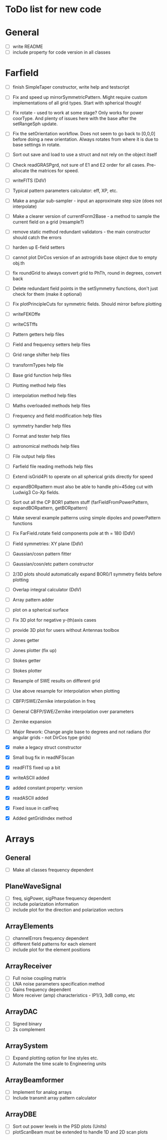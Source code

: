# ToDo list for new code

# General
- [ ] write README
- [ ] include property for code version in all classes

# Farfield
- [ ] finish SimpleTaper constructor, write help and testscript
- [ ] Fix and speed up mirrorSymmetricPattern. Might require custom implementations of all grid types. Start with spherical though!
- [ ] Fix rotate - used to work at some stage?  Only works for power coorType. And plenty of issues here with the base after the setRangeSph update.
- [ ] Fix the setOrientation workflow.  Does not seem to go back to [0,0,0] before doing a new orientation. Always rotates from where it is due to base settings in rotate.
- [ ] Sort out save and load to use a struct and not rely on the object itself
- [ ] Check readGRASPgrd, not sure of E1 and E2 order for all cases. Pre-allocate the matrices for speed.
- [ ] writeFITS (DdV)
- [ ] Typical pattern parameters calculator: eff, XP, etc.
- [ ] Make a angular sub-sampler - input an approximate step size (does not interpolate)
- [ ] Make a clearer version of currentForm2Base - a method to sample the current field on a grid (resample?)
- [ ] remove static method redundant validators - the main constructor should catch the errors
- [ ] harden up E-field setters
- [ ] cannot plot DirCos version of an astrogrids base object due to empty obj.th
- [ ] fix roundGrid to always convert grid to PhTh, round in degrees, convert back
- [ ] Delete redundant field points in the setSymmetry functions, don't just check for them (make it optional)
- [ ] Fix plotPrincipleCuts for symmetric fields. Should mirror before plotting
- [ ] writeFEKOffe
- [ ] writeCSTffs
- [ ] Pattern getters help files
- [ ] Field and frequency setters help files
- [ ] Grid range shifter help files
- [ ] transformTypes help file
- [ ] Base grid function help files
- [ ] Plotting method help files
- [ ] interpolation method help files
- [ ] Maths overloaded methods help files
- [ ] Frequency and field modification help files
- [ ] symmetry handler help files
- [ ] Format and tester help files
- [ ] astronomical methods help files
- [ ] File output help files
- [ ] Farfield file reading methods help files
- [ ] Extend isGrid4Pi to operate on all spherical grids directly for speed
- [ ] expandBORpattern must also be able to handle phi=45deg cut with Ludwig3 Co-Xp fields.
- [ ] Sort out all the CP BOR1 pattern stuff (farFieldFromPowerPattern, expandBORpattern, getBORpattern)
- [ ] Make several example patterns using simple dipoles and powerPattern functions
- [ ] Fix FarField.rotate field components pole at th = 180 (DdV)
- [ ] Field symmetries: XY plane (DdV)
- [ ] Gaussian/cosn pattern fitter
- [ ] Gaussian/cosn/etc pattern constructor
- [ ] 2/3D plots should automatically expand BOR0/1 symmetry fields before plotting
- [ ] Overlap integral calculator (DdV)
- [ ] Array pattern adder
- [ ] plot on a spherical surface
- [ ] Fix 3D plot for negative y-(th)axis cases
- [ ] provide 3D plot for users without Antennas toolbox
- [ ] Jones getter
- [ ] Jones plotter (fix up)
- [ ] Stokes getter
- [ ] Stokes plotter
- [ ] Resample of SWE results on different grid
- [ ] Use above resample for interpolation when plotting
- [ ] CBFP/SWE/Zernike interpolation in freq
- [ ] General CBFP/SWE/Zernike interpolation over parameters
- [ ] Zernike expansion
- [ ] Major Rework: Change angle base to degrees and not radians (for angular grids - not DirCos type grids)
- [x] make a legacy struct constructor
- [x] Small bug fix in readNFSscan
- [x] readFITS fixed up a bit
- [x] writeASCII added
- [x] added constant property: version 
- [x] readASCII added
- [x] Fixed issue in catFreq
- [x] Added getGridIndex method


# Arrays
## General
- [ ] Make all classes frequency dependent

## PlaneWaveSignal
- [ ] freq, sigPower, sigPhase frequency dependent
- [ ] include polarization information
- [ ] include plot for the direction and polarization vectors

## ArrayElements
- [ ] channelErrors frequency dependent
- [ ] different field patterns for each element
- [ ] include plot for the element positions

## ArrayReceiver
- [ ] Full noise coupling matrix
- [ ] LNA noise parameters specification method
- [ ] Gains frequency dependent
- [ ] More receiver (amp) characteristics - IP1/3, 3dB comp, etc

## ArrayDAC
- [ ] Signed binary
- [ ] 2s complement

## ArraySystem
- [ ] Expand plotting option for line styles etc.
- [ ] Automate the time scale to Engineering units

## ArrayBeamformer
- [ ] Implement for analog arrays
- [ ] Include transmit array pattern calculator

## ArrayDBE
- [ ] Sort out power levels in the PSD plots (Units)
- [ ] plotScanBeam must be extended to handle 1D and 2D scan plots
